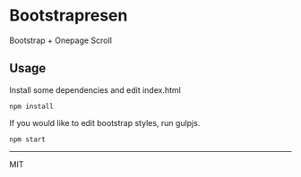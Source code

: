 # Bootstrapresen

Bootstrap + Onepage Scroll

## Usage

Install some dependencies and edit index.html

	npm install

If you would like to edit bootstrap styles, run gulpjs.

	npm start

---
MIT
